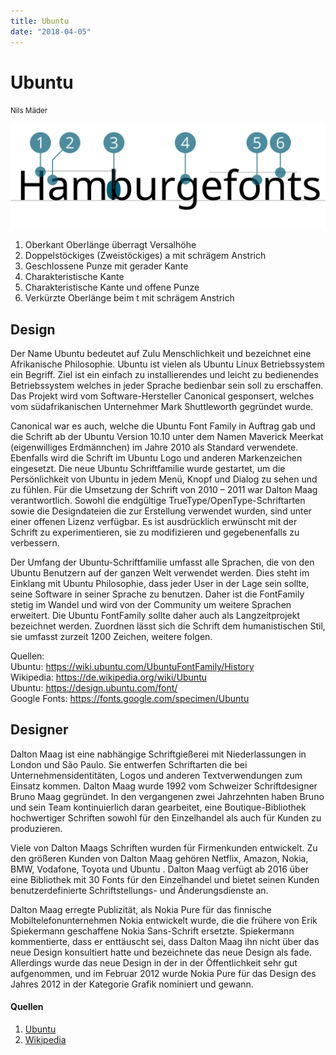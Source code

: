 ```yaml
---
title: Ubuntu
date: "2018-04-05"
---
```


# Ubuntu
<small>Nils Mäder</small>

<div class="col1to12">

![Ubuntu](./Ubuntu.svg)

</div>

1. Oberkant Oberlänge überragt Versalhöhe
2. Doppelstöckiges (Zweistöckiges) a mit schrägem Anstrich
3. Geschlossene Punze mit gerader Kante
4. Charakteristische Kante
5. Charakteristische Kante und offene Punze
6. Verkürzte Oberlänge beim t mit schrägem Anstrich


## Design
Der Name Ubuntu bedeutet auf Zulu Menschlichkeit und bezeichnet eine Afrikanische Philosophie. Ubuntu ist vielen als Ubuntu Linux Betriebssystem ein Begriff. Ziel ist ein einfach zu installierendes und leicht zu bedienendes Betriebssystem welches in jeder Sprache bedienbar sein soll zu erschaffen.  Das Projekt wird vom Software-Hersteller Canonical gesponsert, welches vom südafrikanischen Unternehmer Mark Shuttleworth gegründet wurde.

Canonical war es auch, welche die Ubuntu Font Family in Auftrag gab und die Schrift ab der Ubuntu Version 10.10 unter dem Namen Maverick Meerkat (eigenwilliges Erdmännchen)  im Jahre 2010 als Standard verwendete. Ebenfalls wird die Schrift im Ubuntu Logo und anderen Markenzeichen eingesetzt. Die neue Ubuntu Schriftfamilie wurde gestartet, um die Persönlichkeit von Ubuntu in jedem Menü, Knopf und Dialog zu sehen und zu fühlen. Für die Umsetzung der Schrift von 2010 – 2011 war Dalton Maag verantwortlich.  Sowohl die endgültige TrueType/OpenType-Schriftarten sowie die Designdateien die zur Erstellung verwendet wurden, sind unter einer offenen Lizenz verfügbar. Es ist ausdrücklich erwünscht mit der Schrift zu experimentieren, sie zu modifizieren und gegebenenfalls zu verbessern. 

Der Umfang der Ubuntu-Schriftfamilie umfasst alle Sprachen, die von den Ubuntu Benutzern auf der ganzen Welt verwendet werden. Dies steht im Einklang mit Ubuntu Philosophie, dass jeder User in der Lage sein sollte, seine Software in seiner Sprache zu benutzen. Daher ist die FontFamily stetig im Wandel und wird von der Community um weitere Sprachen erweitert. Die Ubuntu FontFamily sollte daher auch als Langzeitprojekt bezeichnet werden. Zuordnen lässt sich die Schrift dem humanistischen Stil, sie umfasst zurzeit 1200 Zeichen, weitere folgen.


Quellen:<br> 
Ubuntu: https://wiki.ubuntu.com/UbuntuFontFamily/History<br>
Wikipedia: https://de.wikipedia.org/wiki/Ubuntu<br>
Ubuntu: https://design.ubuntu.com/font/<br>
Google Fonts: https://fonts.google.com/specimen/Ubuntu<br>


## Designer
Dalton Maag ist eine nabhängige Schriftgießerei mit Niederlassungen in London und  São Paulo.  Sie entwerfen Schriftarten die bei Unternehmensidentitäten, Logos und anderen Textverwendungen zum Einsatz kommen. Dalton Maag wurde 1992 vom Schweizer Schriftdesigner Bruno Maag gegründet. In den vergangenen zwei Jahrzehnten haben Bruno und sein Team kontinuierlich daran gearbeitet, eine Boutique-Bibliothek hochwertiger Schriften sowohl für den Einzelhandel als auch für Kunden zu produzieren. 

Viele von Dalton Maags Schriften wurden für Firmenkunden entwickelt. Zu den größeren Kunden von Dalton Maag gehören Netflix, Amazon, Nokia, BMW, Vodafone, Toyota und Ubuntu . Dalton Maag verfügt ab 2016 über eine Bibliothek mit 30 Fonts für den Einzelhandel und bietet seinen Kunden benutzerdefinierte Schriftstellungs- und Änderungsdienste an.

Dalton Maag erregte Publizität, als Nokia Pure für das finnische Mobiltelefonunternehmen Nokia entwickelt wurde, die die frühere von Erik Spiekermann geschaffene Nokia Sans-Schrift ersetzte. Spiekermann kommentierte, dass er enttäuscht sei, dass Dalton Maag ihn nicht über das neue Design konsultiert hatte und bezeichnete das neue Design als fade. Allerdings wurde das neue Design in der in der Öffentlichkeit sehr gut aufgenommen, und im Februar 2012 wurde Nokia Pure für das Design des Jahres 2012 in der Kategorie Grafik nominiert und gewann.


#### Quellen
1. [Ubuntu](https://wiki.ubuntu.com/UbuntuFontFamily/History)
2. [Wikipedia](https://en.wikipedia.org/wiki/Dalton_Maag)

